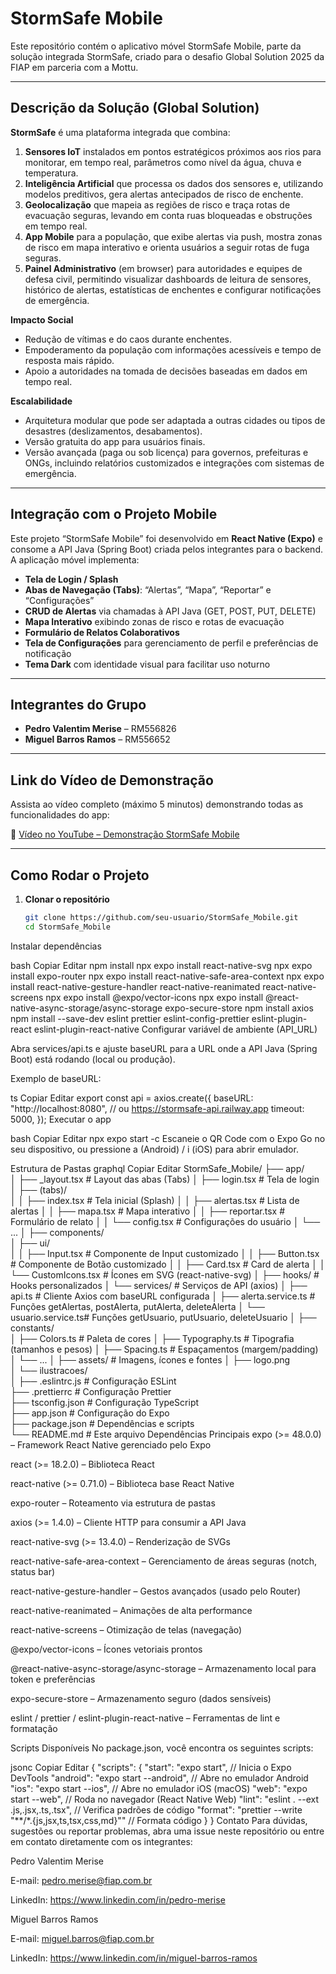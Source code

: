 # StormSafe Mobile

Este repositório contém o aplicativo móvel StormSafe Mobile, parte da solução integrada StormSafe, criado para o desafio Global Solution 2025 da FIAP em parceria com a Mottu.

---

## Descrição da Solução (Global Solution)

**StormSafe** é uma plataforma integrada que combina:

1. **Sensores IoT** instalados em pontos estratégicos próximos aos rios para monitorar, em tempo real, parâmetros como nível da água, chuva e temperatura.  
2. **Inteligência Artificial** que processa os dados dos sensores e, utilizando modelos preditivos, gera alertas antecipados de risco de enchente.  
3. **Geolocalização** que mapeia as regiões de risco e traça rotas de evacuação seguras, levando em conta ruas bloqueadas e obstruções em tempo real.  
4. **App Mobile** para a população, que exibe alertas via push, mostra zonas de risco em mapa interativo e orienta usuários a seguir rotas de fuga seguras.  
5. **Painel Administrativo** (em browser) para autoridades e equipes de defesa civil, permitindo visualizar dashboards de leitura de sensores, histórico de alertas, estatísticas de enchentes e configurar notificações de emergência.

**Impacto Social**  
- Redução de vítimas e do caos durante enchentes.  
- Empoderamento da população com informações acessíveis e tempo de resposta mais rápido.  
- Apoio a autoridades na tomada de decisões baseadas em dados em tempo real.

**Escalabilidade**  
- Arquitetura modular que pode ser adaptada a outras cidades ou tipos de desastres (deslizamentos, desabamentos).  
- Versão gratuita do app para usuários finais.  
- Versão avançada (paga ou sob licença) para governos, prefeituras e ONGs, incluindo relatórios customizados e integrações com sistemas de emergência.

---

## Integração com o Projeto Mobile

Este projeto “StormSafe Mobile” foi desenvolvido em **React Native (Expo)** e consome a API Java (Spring Boot) criada pelos integrantes para o backend. A aplicação móvel implementa:

- **Tela de Login / Splash**  
- **Abas de Navegação (Tabs)**: “Alertas”, “Mapa”, “Reportar” e “Configurações”  
- **CRUD de Alertas** via chamadas à API Java (GET, POST, PUT, DELETE)  
- **Mapa Interativo** exibindo zonas de risco e rotas de evacuação  
- **Formulário de Relatos Colaborativos**  
- **Tela de Configurações** para gerenciamento de perfil e preferências de notificação  
- **Tema Dark** com identidade visual para facilitar uso noturno

---

## Integrantes do Grupo

- **Pedro Valentim Merise** – RM556826  
- **Miguel Barros Ramos** – RM556652  

---

## Link do Vídeo de Demonstração

Assista ao vídeo completo (máximo 5 minutos) demonstrando todas as funcionalidades do app:

🎥 [Vídeo no YouTube – Demonstração StormSafe Mobile](https://youtu.be/SEU_LINK_DO_VIDEO)

---

## Como Rodar o Projeto

1. **Clonar o repositório**  
   ```bash
   git clone https://github.com/seu-usuario/StormSafe_Mobile.git
   cd StormSafe_Mobile
Instalar dependências

bash
Copiar
Editar
npm install
npx expo install react-native-svg
npx expo install expo-router
npx expo install react-native-safe-area-context
npx expo install react-native-gesture-handler react-native-reanimated react-native-screens
npx expo install @expo/vector-icons
npx expo install @react-native-async-storage/async-storage expo-secure-store
npm install axios
npm install --save-dev eslint prettier eslint-config-prettier eslint-plugin-react eslint-plugin-react-native
Configurar variável de ambiente (API_URL)

Abra services/api.ts e ajuste baseURL para a URL onde a API Java (Spring Boot) está rodando (local ou produção).

Exemplo de baseURL:

ts
Copiar
Editar
export const api = axios.create({
  baseURL: "http://localhost:8080", // ou https://stormsafe-api.railway.app
  timeout: 5000,
});
Executar o app

bash
Copiar
Editar
npx expo start -c
Escaneie o QR Code com o Expo Go no seu dispositivo, ou pressione a (Android) / i (iOS) para abrir emulador.

Estrutura de Pastas
graphql
Copiar
Editar
StormSafe_Mobile/
├── app/  
│   ├── _layout.tsx           # Layout das abas (Tabs)
│   ├── login.tsx             # Tela de login
│   ├── (tabs)/  
│   │   ├── index.tsx         # Tela inicial (Splash)
│   │   ├── alertas.tsx       # Lista de alertas
│   │   ├── mapa.tsx          # Mapa interativo
│   │   ├── reportar.tsx      # Formulário de relato
│   │   └── config.tsx        # Configurações do usuário
│   └── ...
│
├── components/  
│   ├── ui/  
│   │   ├── Input.tsx         # Componente de Input customizado
│   │   ├── Button.tsx        # Componente de Botão customizado
│   │   ├── Card.tsx          # Card de alerta
│   │   └── CustomIcons.tsx   # Ícones em SVG (react-native-svg)
│   ├── hooks/                # Hooks personalizados
│   └── services/             # Serviços de API (axios)
│       ├── api.ts            # Cliente Axios com baseURL configurada
│       ├── alerta.service.ts # Funções getAlertas, postAlerta, putAlerta, deleteAlerta
│       └── usuario.service.ts# Funções getUsuario, putUsuario, deleteUsuario
│
├── constants/  
│   ├── Colors.ts             # Paleta de cores
│   ├── Typography.ts         # Tipografia (tamanhos e pesos)
│   ├── Spacing.ts            # Espaçamentos (margem/padding)
│   └── ...
│
├── assets/                   # Imagens, ícones e fontes
│   ├── logo.png  
│   └── ilustracoes/  
│
├── .eslintrc.js              # Configuração ESLint  
├── .prettierrc               # Configuração Prettier  
├── tsconfig.json             # Configuração TypeScript  
├── app.json                  # Configuração do Expo  
├── package.json              # Dependências e scripts  
└── README.md                 # Este arquivo
Dependências Principais
expo (>= 48.0.0) – Framework React Native gerenciado pelo Expo

react (>= 18.2.0) – Biblioteca React

react-native (>= 0.71.0) – Biblioteca base React Native

expo-router – Roteamento via estrutura de pastas

axios (>= 1.4.0) – Cliente HTTP para consumir a API Java

react-native-svg (>= 13.4.0) – Renderização de SVGs

react-native-safe-area-context – Gerenciamento de áreas seguras (notch, status bar)

react-native-gesture-handler – Gestos avançados (usado pelo Router)

react-native-reanimated – Animações de alta performance

react-native-screens – Otimização de telas (navegação)

@expo/vector-icons – Ícones vetoriais prontos

@react-native-async-storage/async-storage – Armazenamento local para token e preferências

expo-secure-store – Armazenamento seguro (dados sensíveis)

eslint / prettier / eslint-plugin-react-native – Ferramentas de lint e formatação

Scripts Disponíveis
No package.json, você encontra os seguintes scripts:

jsonc
Copiar
Editar
{
  "scripts": {
    "start": "expo start",                // Inicia o Expo DevTools
    "android": "expo start --android",    // Abre no emulador Android
    "ios": "expo start --ios",            // Abre no emulador iOS (macOS)
    "web": "expo start --web",            // Roda no navegador (React Native Web)
    "lint": "eslint . --ext .js,.jsx,.ts,.tsx",     // Verifica padrões de código
    "format": "prettier --write \"**/*.{js,jsx,ts,tsx,css,md}\"" // Formata código
  }
}
Contato
Para dúvidas, sugestões ou reportar problemas, abra uma issue neste repositório ou entre em contato diretamente com os integrantes:

Pedro Valentim Merise

E-mail: pedro.merise@fiap.com.br

LinkedIn: https://www.linkedin.com/in/pedro-merise

Miguel Barros Ramos

E-mail: miguel.barros@fiap.com.br

LinkedIn: https://www.linkedin.com/in/miguel-barros-ramos

